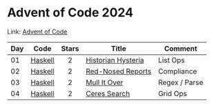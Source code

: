# Advent of Code 2024

Link: [Advent of Code](https://adventofcode.com/2024)

| Day | Code             | Stars | Title                                                     | Comment       |
| --- | ---------------- | :---: | --------------------------------------------------------- | ------------- |
| 01  | [Haskell](01.hs) |   2   | [Historian Hysteria](https://adventofcode.com/2024/day/1) | List Ops      |
| 02  | [Haskell](02.hs) |   2   | [Red-Nosed Reports](https://adventofcode.com/2024/day/2)  | Compliance    |
| 03  | [Haskell](03.hs) |   2   | [Mull It Over](https://adventofcode.com/2024/day/3)       | Regex / Parse |
| 04  | [Haskell](04.hs) |   2   | [Ceres Search](https://adventofcode.com/2024/day/4)       | Grid Ops      |
